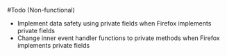 #Todo (Non-functional)
* Implement data safety using private fields when Firefox implements private fields
* Change inner event handler functions to private methods when Firefox implements private fields